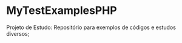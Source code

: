 MyTestExamplesPHP
=================

Projeto de Estudo: Repositório para exemplos de códigos e estudos diversos;
